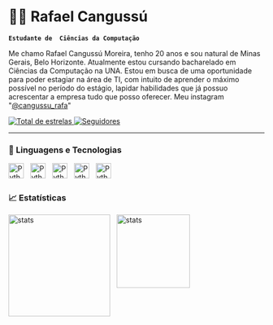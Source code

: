 # 🐱‍👤 Rafael Cangussú

**`Estudante de  Ciências da Computação`**

Me chamo Rafael Cangussú Moreira, tenho 20 anos e sou natural de Minas Gerais, Belo Horizonte. Atualmente estou cursando bacharelado em Ciências da Computação na UNA. Estou em busca de uma oportunidade para poder estagiar na área de TI,  com intuito de aprender o máximo possível no período do estágio, lapidar habilidades que já possuo acrescentar a empresa tudo que posso oferecer.
 Meu instagram "[@cangussu_rafa](https://www.instagram.com/cangussu_rafa/)"

 <p align="left">
    <a href="https://github.com/RAFACAN?tab=repositories&sort=stargazers">
        <img 
            alt="Total de estrelas" 
            title="Total de estrelas GitHub" 
            src="https://custom-icon-badges.demolab.com/github/stars/RAFACAN?color=55960c&style=for-the-badge&labelColor=488207&logo=star&label=estrelas"
        />
    </a>
    <a href="https://github.com/RAFACAN?tab=followers">
        <img 
            alt="Seguidores" 
            title="Me siga no GitHub" 
            src="https://custom-icon-badges.demolab.com/github/followers/RAFACAN?color=236ad3&labelColor=1155ba&style=for-the-badge&logo=github&label=Seguidores&logoColor=white"
        />
    </a>
</p>

---

### 🤖 Linguagens e Tecnologias

<img 
    align="left" 
    alt="Python"
    title="Python" 
    width="30px" 
    style="padding-right: 10px;" src="https://cdn.jsdelivr.net/gh/devicons/devicon@latest/icons/python/python-original.svg" />
          
          
<img 
    align="left" 
    alt="Python"
    title="Python" 
    width="30px" 
    style="padding-right: 10px;" 
    src="https://cdn.jsdelivr.net/gh/devicons/devicon@latest/icons/html5/html5-original.svg" />

<img 
    align="left" 
    alt="Python"
    title="Python" 
    width="30px" 
    style="padding-right: 10px;" 
    src="https://cdn.jsdelivr.net/gh/devicons/devicon@latest/icons/css3/css3-original.svg" />
          


<img 
    align="left" 
    alt="Python"
    title="Python" 
    width="30px" 
    style="padding-right: 10px;" 
    src="https://cdn.jsdelivr.net/gh/devicons/devicon@latest/icons/javascript/javascript-original.svg" />

<img 
    align="left" 
    alt="Python"
    title="Python" 
    width="30px" 
    style="padding-right: 10px;" 
    src="https://cdn.jsdelivr.net/gh/devicons/devicon@latest/icons/blender/blender-original.svg" />
          


<br/>
<br/>

### 📈 Estatísticas 
<img 
    align="left" 
    alt="stats"
    title="Python" 
    height="200" 
    style="padding-right: 10px;" 
    src="https://github-readme-stats.vercel.app/api?username=RAFACAN&show_icons=true&theme=radical&include_all_comits=true&locale=pt-br" />

<img 
    align="left" 
    alt="stats"
    title="Python" 
    height="144" 
    style="padding-right: 10px;" 
    src="https://github-readme-stats.vercel.app/api/top-langs/?username=RAFACAN&theme=radical&layout=compact" />

